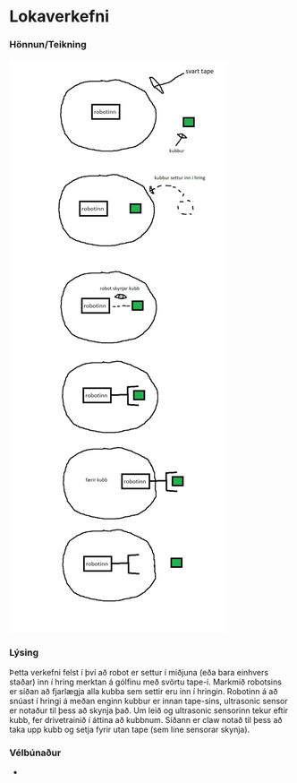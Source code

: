 # Lokaverkefni

### Hönnun/Teikning

![](https://github.com/BirgirBragi/ROB2A_V23/blob/main/robo%20lokaverkefni%20teikning.jpg)

### Lýsing

Þetta verkefni felst í því að robot er settur í miðjuna (eða bara einhvers staðar) inn í hring merktan á gólfinu með svörtu tape-i. Markmið robotsins er síðan að fjarlægja alla kubba sem settir eru inn í hringin. Robotinn á að snúast í hringi á meðan enginn kubbur er innan tape-sins, ultrasonic sensor er notaður til þess að skynja það. Um leið og ultrasonic sensorinn tekur eftir kubb, fer drivetrainið í áttina að kubbnum. Síðann er claw notað til þess að taka upp kubb og setja fyrir utan tape (sem line sensorar skynja).

### Vélbúnaður

- 

